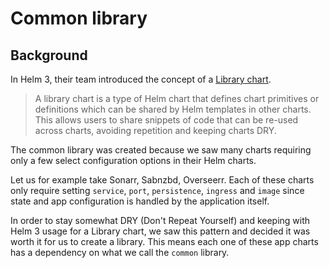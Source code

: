 # Common library

## Background

In Helm 3, their team introduced the concept of a [Library chart](https://helm.sh/docs/topics/library_charts/).

> A library chart is a type of Helm chart that defines chart primitives or definitions which can be shared by Helm templates in other charts. This allows users to share snippets of code that can be re-used across charts, avoiding repetition and keeping charts DRY.

The common library was created because we saw many charts requiring only a few select configuration options in their Helm charts.

Let us for example take Sonarr, Sabnzbd, Overseerr. Each of these charts only require setting `service`, `port`, `persistence`, `ingress` and `image` since state and app configuration is handled by the application itself. 

In order to stay somewhat DRY (Don't Repeat Yourself) and keeping with Helm 3 usage for a Library chart, we saw this pattern and decided it was worth it for us to create a library. This means each one of these app charts has a dependency on what we call the `common` library.
